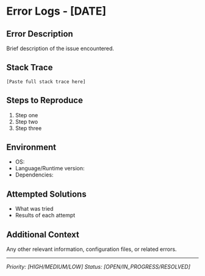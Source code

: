 # Error Logs - [DATE]

## Error Description
Brief description of the issue encountered.

## Stack Trace
```
[Paste full stack trace here]
```

## Steps to Reproduce
1. Step one
2. Step two
3. Step three

## Environment
- OS: 
- Language/Runtime version:
- Dependencies:

## Attempted Solutions
- What was tried
- Results of each attempt

## Additional Context
Any other relevant information, configuration files, or related errors.

---
*Priority: [HIGH/MEDIUM/LOW]*
*Status: [OPEN/IN_PROGRESS/RESOLVED]*

